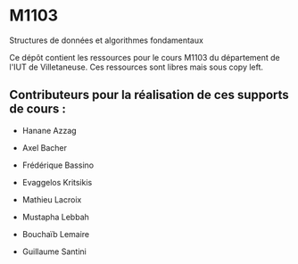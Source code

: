 # M1103
Structures de données et algorithmes fondamentaux



Ce dépôt contient les ressources pour le cours M1103 du département de l'IUT de Villetaneuse. Ces ressources sont libres mais sous copy left.

## Contributeurs pour la réalisation de ces supports de cours : 

* Hanane Azzag

* Axel Bacher

* Frédérique Bassino 

* Evaggelos Kritsikis

* Mathieu Lacroix

* Mustapha Lebbah

* Bouchaïb Lemaire

* Guillaume Santini